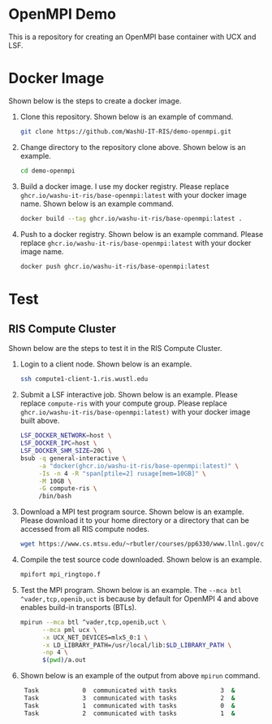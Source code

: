 # OpenMPI Demo

This is a repository for creating an OpenMPI base container with UCX and LSF.

# Docker Image

Shown below is the steps to create a docker image.

1. Clone this repository.  Shown below is an example of command.
   ```bash
   git clone https://github.com/WashU-IT-RIS/demo-openmpi.git
   ```
2. Change directory to the repository clone above.  Shown below is an example.
   ```bash
   cd demo-openmpi
   ```
3. Build a docker image.  I use my docker registry.
   Please replace `ghcr.io/washu-it-ris/base-openmpi:latest`
   with your docker image name.
   Shown below is an example command.
   ```bash
   docker build --tag ghcr.io/washu-it-ris/base-openmpi:latest .
   ```
4. Push to a docker registry.  Shown below is an example command.
   Please replace `ghcr.io/washu-it-ris/base-openmpi:latest`
   with your docker image name.
   ```bash
   docker push ghcr.io/washu-it-ris/base-openmpi:latest
   ```

# Test

## RIS Compute Cluster

Shown below are the steps to test it in the RIS Compute Cluster.

1. Login to a client node.  Shown below is an example.
   ```bash
   ssh compute1-client-1.ris.wustl.edu
   ```
2. Submit a LSF interactive job.
   Shown below is an example.
   Please replace `compute-ris` with your compute group.
   Please replace `ghcr.io/washu-it-ris/base-openmpi:latest)` with your docker image built above.
   ```bash
   LSF_DOCKER_NETWORK=host \
   LSF_DOCKER_IPC=host \
   LSF_DOCKER_SHM_SIZE=20G \
   bsub -q general-interactive \
        -a "docker(ghcr.io/washu-it-ris/base-openmpi:latest)" \
        -Is -n 4 -R "span[ptile=2] rusage[mem=10GB]" \
        -M 10GB \
        -G compute-ris \
        /bin/bash
   ``` 
3. Download a MPI test program source.  Shown below is an example. Please download it to your home directory or a directory that can be accessed from all RIS compute nodes.
   ```bash
   wget https://www.cs.mtsu.edu/~rbutler/courses/pp6330/www.llnl.gov/computing/tutorials/workshops/workshop/mpi/samples/Fortran/mpi_ringtopo.f
   ```
4. Compile the test source code downloaded.  Shown below is an example.
   ```bash
   mpifort mpi_ringtopo.f
   ```
5. Test the MPI program.  Shown below is an example.
   The `--mca btl ^vader,tcp,openib,uct` is because by default for OpenMPI 4 and above enables build-in transports (BTLs).
   ```bash
   mpirun --mca btl ^vader,tcp,openib,uct \
         --mca pml ucx \
         -x UCX_NET_DEVICES=mlx5_0:1 \
         -x LD_LIBRARY_PATH=/usr/local/lib:$LD_LIBRARY_PATH \
         -np 4 \
         $(pwd)/a.out 
   ```
5. Shown below is an example of the output from above `mpirun` command.
   ```bash
    Task            0  communicated with tasks            3  &            1
    Task            3  communicated with tasks            2  &            0
    Task            1  communicated with tasks            0  &            2
    Task            2  communicated with tasks            1  &            3
   ```
